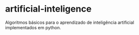 # artificial-inteligence
Algoritmos básicos para o aprendizado de inteligência artificial implementados em python.
